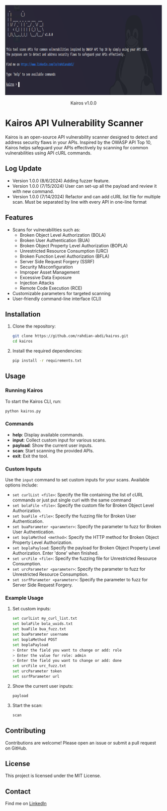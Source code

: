 <div align="center">
  <a href="">
    <img src="files/banner.png" width="800" height="288">
  </a>

  <p align="center">
    Kairos v1.0.0
  </p>
</div>

# Kairos API Vulnerability Scanner

Kairos is an open-source API vulnerability scanner designed to detect and address security flaws in your APIs. Inspired by the OWASP API Top 10, Kairos helps safeguard your APIs effectively by scanning for common vulnerabilities using API cURL commands.

## Log Update
- Version 1.0.0 (8/6/2024) Adding fuzzer feature.
- Version 1.0.0 (7/15/2024) User can set-up all the payload and review it with new command.
- Version 1.0.0 (7/14/2024) Refactor and can add cURL list file for multiple scan. Must be separated by line with every API in one-line format

## Features

- Scans for vulnerabilities such as:
  - Broken Object Level Authorization (BOLA)
  - Broken User Authentication (BUA)
  - Broken Object Property Level Authorization (BOPLA)
  - Unrestricted Resource Consumption (URC)
  - Broken Function Level Authorization (BFLA)
  - Server Side Request Forgery (SSRF)
  - Security Misconfiguration
  - Improper Asset Management
  - Excessive Data Exposure
  - Injection Attacks
  - Remote Code Execution (RCE)
- Customizable parameters for targeted scanning
- User-friendly command-line interface (CLI)

## Installation

1. Clone the repository:
    ```bash
    git clone https://github.com/rahdian-abdi/kairos.git
    cd kairos
    ```

2. Install the required dependencies:
    ```bash
    pip install -r requirements.txt
    ```

## Usage

### Running Kairos

To start the Kairos CLI, run:
```bash
python kairos.py
```

### Commands

- **help**: Display available commands.
- **input**: Collect custom input for various scans.
- **payload**: Show the current user inputs.
- **scan**: Start scanning the provided APIs.
- **exit**: Exit the tool.

### Custom Inputs

Use the `input` command to set custom inputs for your scans. Available options include:

- `set curlList <file>`: Specify the file containing the list of cURL commands or just put single curl with the same command
- `set bolaFile <file>`: Specify the custom file for Broken Object Level Authorization.
- `set buaFile <file>`: Specify the fuzzing file for Broken User Authentication.
- `set buaParameter <parameter>`: Specify the parameter to fuzz for Broken User Authentication.
- `set boplaMethod <method>`: Specify the HTTP method for Broken Object Property Level Authorization.
- `set boplaPayload`: Specify the payload for Broken Object Property Level Authorization. Enter 'done' when finished.
- `set urcFile <file>`: Specify the fuzzing file for Unrestricted Resource Consumption.
- `set urcParameter <parameter>`: Specify the parameter to fuzz for Unrestricted Resource Consumption.
- `set ssrfParameter <parameter>`: Specify the parameter to fuzz for Server Side Request Forgery.

### Example Usage

1. Set custom inputs:
    ```bash
    set curlList my_curl_list.txt
    set bolaFile bola_uuids.txt
    set buaFile bua_fuzz.txt
    set buaParameter username
    set boplaMethod POST
    set boplaPayload
    > Enter the field you want to change or add: role
    > Enter the value for role: admin
    > Enter the field you want to change or add: done
    set urcFile urc_fuzz.txt
    set urcParameter token
    set ssrfParameter url
    ```

2. Show the current user inputs:
    ```bash
    payload
    ```

3. Start the scan:
    ```bash
    scan
    ```

## Contributing

Contributions are welcome! Please open an issue or submit a pull request on GitHub.

## License

This project is licensed under the MIT License.

## Contact

Find me on [LinkedIn](https://www.linkedin.com/in/rahdianabdi/)
